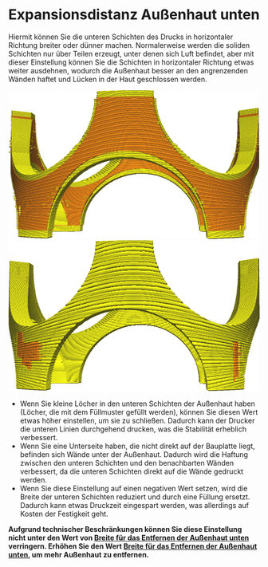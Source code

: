 Expansionsdistanz Außenhaut unten
====
Hiermit können Sie die unteren Schichten des Drucks in horizontaler Richtung breiter oder dünner machen. Normalerweise werden die soliden Schichten nur über Teilen erzeugt, unter denen sich Luft befindet, aber mit dieser Einstellung können Sie die Schichten in horizontaler Richtung etwas weiter ausdehnen, wodurch die Außenhaut besser an den angrenzenden Wänden haftet und Lücken in der Haut geschlossen werden.

![Wie eine Außenhaut (die gelben Teile) normalerweise aussieht](../../../articles/images/skin_preshrink_original.png)
![Außenhaut um 1mm erweitert](../../../articles/images/expand_skins_expand_distance_1mm.png)

* Wenn Sie kleine Löcher in den unteren Schichten der Außenhaut haben (Löcher, die mit dem Füllmuster gefüllt werden), können Sie diesen Wert etwas höher einstellen, um sie zu schließen. Dadurch kann der Drucker die unteren Linien durchgehend drucken, was die Stabilität erheblich verbessert.
* Wenn Sie eine Unterseite haben, die nicht direkt auf der Bauplatte liegt, befinden sich Wände unter der Außenhaut. Dadurch wird die Haftung zwischen den unteren Schichten und den benachbarten Wänden verbessert, da die unteren Schichten direkt auf die Wände gedruckt werden.
* Wenn Sie diese Einstellung auf einen negativen Wert setzen, wird die Breite der unteren Schichten reduziert und durch eine Füllung ersetzt. Dadurch kann etwas Druckzeit eingespart werden, was allerdings auf Kosten der Festigkeit geht.

**Aufgrund technischer Beschränkungen können Sie diese Einstellung nicht unter den Wert von [Breite für das Entfernen der Außenhaut unten](bottom_skin_preshrink.md) verringern. Erhöhen Sie den Wert [Breite für das Entfernen der Außenhaut unten](bottom_skin_preshrink.md), um mehr Außenhaut zu entfernen.**